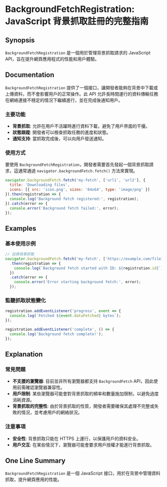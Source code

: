 <!--
Meta Description: # BackgroundFetchRegistration: JavaScript 背景抓取註冊的完整指南 ## Synopsis `BackgroundFetchRegistration` 是一個用於管理背景抓取請求的 JavaScript API，旨在提升網頁應用程式的性能和用戶體驗。 ## D...
Meta Keywords: fetch, error, javascript, registration, console
-->

# BackgroundFetchRegistration: JavaScript 背景抓取註冊的完整指南

## Synopsis
`BackgroundFetchRegistration` 是一個用於管理背景抓取請求的 JavaScript API，旨在提升網頁應用程式的性能和用戶體驗。

## Documentation
`BackgroundFetchRegistration` 提供了一個接口，讓開發者能夠在背景中下載或上傳資料，而不會影響用戶的正常操作。此 API 允許長時間運行的資料傳輸任務在網絡連接不穩定的情況下繼續進行，並在完成後通知用戶。

### 主要功能
- **背景抓取**: 允許在用戶不活躍時進行資料下載，避免了用戶界面的干擾。
- **狀態跟蹤**: 開發者可以檢查抓取任務的進度和狀態。
- **通知支持**: 當抓取完成後，可以向用戶發送通知。

### 使用方式
要使用 `BackgroundFetchRegistration`，開發者需要首先發起一個背景抓取請求，這通常通過 `navigator.backgroundFetch.fetch()` 方法來實現。

```javascript
navigator.backgroundFetch.fetch('my-fetch', ['url1', 'url2'], {
  title: 'Downloading files',
  icons: [{ src: 'icon.png', sizes: '64x64', type: 'image/png' }]
}).then(registration => {
  console.log('Background fetch registered:', registration);
}).catch(error => {
  console.error('Background fetch failed:', error);
});
```

## Examples
### 基本使用示例
```javascript
// 註冊背景抓取
navigator.backgroundFetch.fetch('my-fetch', ['https://example.com/file1', 'https://example.com/file2'])
  .then(registration => {
    console.log(`Background fetch started with ID: ${registration.id}`);
  })
  .catch(error => {
    console.error('Error starting background fetch:', error);
  });
```

### 監聽抓取狀態變化
```javascript
registration.addEventListener('progress', event => {
  console.log(`Fetched ${event.dataFetched} bytes`);
});

registration.addEventListener('complete', () => {
  console.log('Background fetch complete!');
});
```

## Explanation
### 常見問題
- **不支援的瀏覽器**: 目前並非所有瀏覽器都支持 `BackgroundFetch` API，因此使用前需確認瀏覽器兼容性。
- **用戶限制**: 某些瀏覽器可能會對背景抓取的頻率和數量施加限制，以避免過度消耗資源。
- **背景抓取的完整性**: 由於背景抓取的性質，開發者需要確保其處理不完整或失敗的情況，並考慮用戶的網絡狀況。

### 注意事項
- **安全性**: 背景抓取只能在 HTTPS 上運行，以保護用戶的資料安全。
- **用戶交互**: 在某些情況下，瀏覽器可能會要求用戶授權才能進行背景抓取。

## One Line Summary
`BackgroundFetchRegistration` 是一個 JavaScript 接口，用於在背景中管理資料抓取，提升網頁應用的性能。